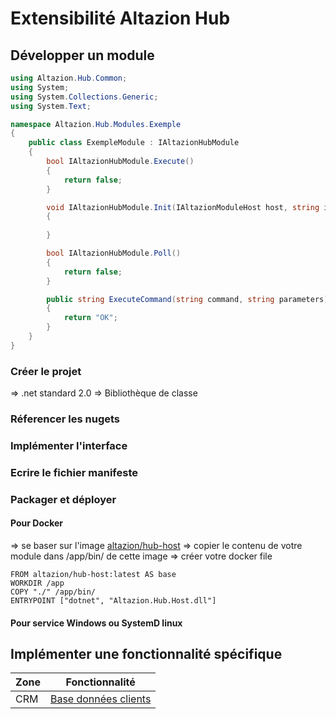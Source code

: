 # Extensibilité Altazion Hub

## Développer un module

``` csharp
using Altazion.Hub.Common;
using System;
using System.Collections.Generic;
using System.Text;

namespace Altazion.Hub.Modules.Exemple
{
    public class ExempleModule : IAltazionHubModule
    {
        bool IAltazionHubModule.Execute()
        {
            return false;
        }

        void IAltazionHubModule.Init(IAltazionModuleHost host, string init)
        {
            
        }

        bool IAltazionHubModule.Poll()
        {
            return false;
        }

        public string ExecuteCommand(string command, string parameters)
        {
            return "OK";
        }
    }
}
```

### Créer le projet

=> .net standard 2.0
=> Bibliothèque de classe

### Réferencer les nugets



### Implémenter l'interface

### Ecrire le fichier manifeste

### Packager et déployer

#### Pour Docker

=> se baser sur l'image [altazion/hub-host](https://hub.docker.com/repository/docker/altazion/hub-host)
=> copier le contenu de votre module dans /app/bin/ de cette image
=> créer votre docker file 

```text
FROM altazion/hub-host:latest AS base
WORKDIR /app
COPY "./" /app/bin/
ENTRYPOINT ["dotnet", "Altazion.Hub.Host.dll"]
```

#### Pour service Windows ou SystemD linux

## Implémenter une fonctionnalité spécifique

|Zone|Fonctionnalité|
|---|---|
|CRM|[Base données clients](crm/ICustomersRepositoryExt.md)